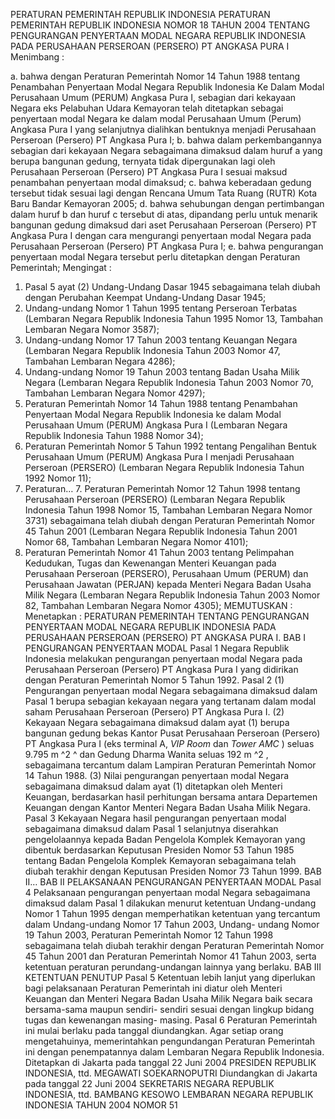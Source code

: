  PERATURAN PEMERINTAH REPUBLIK INDONESIA PERATURAN PEMERINTAH REPUBLIK INDONESIA NOMOR 18 TAHUN 2004 TENTANG PENGURANGAN PENYERTAAN MODAL NEGARA REPUBLIK INDONESIA PADA PERUSAHAAN PERSEROAN (PERSERO) PT ANGKASA PURA I
Menimbang :

a. bahwa dengan Peraturan Pemerintah Nomor 14 Tahun 1988 tentang Penambahan Penyertaan Modal Negara Republik Indonesia Ke Dalam Modal Perusahaan Umum (PERUM) Angkasa Pura I, sebagian dari kekayaan Negara eks Pelabuhan Udara Kemayoran telah ditetapkan sebagai penyertaan modal Negara ke dalam modal Perusahaan Umum (Perum) Angkasa Pura I yang selanjutnya dialihkan bentuknya menjadi Perusahaan Perseroan (Persero) PT Angkasa Pura I;
b. bahwa dalam perkembangannya sebagian dari kekayaan Negara sebagaimana dimaksud dalam huruf a yang berupa bangunan gedung, ternyata tidak dipergunakan lagi oleh Perusahaan Perseroan (Persero) PT Angkasa Pura I sesuai maksud penambahan penyertaan modal dimaksud;
c. bahwa keberadaan gedung tersebut tidak sesuai lagi dengan Rencana Umum Tata Ruang (RUTR) Kota Baru Bandar Kemayoran 2005;
d. bahwa sehubungan dengan pertimbangan dalam huruf b dan huruf c tersebut di atas, dipandang perlu untuk menarik bangunan gedung dimaksud dari aset Perusahaan Perseroan (Persero) PT Angkasa Pura I dengan cara mengurangi penyertaan modal Negara pada Perusahaan Perseroan (Persero) PT Angkasa Pura I;
e. bahwa pengurangan penyertaan modal Negara tersebut perlu ditetapkan dengan Peraturan Pemerintah;
Mengingat :

1. Pasal 5 ayat (2) Undang-Undang Dasar 1945 sebagaimana telah diubah dengan Perubahan Keempat Undang-Undang Dasar 1945;
2. Undang-undang Nomor 1 Tahun 1995 tentang Perseroan Terbatas (Lembaran Negara Republik Indonesia Tahun 1995 Nomor 13, Tambahan Lembaran Negara Nomor 3587);
3. Undang-undang Nomor 17 Tahun 2003 tentang Keuangan Negara (Lembaran Negara Republik Indonesia Tahun 2003 Nomor 47, Tambahan Lembaran Negara 4286);
4. Undang-undang Nomor 19 Tahun 2003 tentang Badan Usaha Milik Negara (Lembaran Negara Republik Indonesia Tahun 2003 Nomor 70, Tambahan Lembaran Negara Nomor 4297);
5. Peraturan Pemerintah Nomor 14 Tahun 1988 tentang Penambahan Penyertaan Modal Negara Republik Indonesia ke dalam Modal Perusahaan Umum (PERUM) Angkasa Pura I (Lembaran Negara Republik Indonesia Tahun 1988 Nomor 34);
6. Peraturan Pemerintah Nomor 5 Tahun 1992 tentang Pengalihan Bentuk Perusahaan Umum (PERUM) Angkasa Pura I menjadi Perusahaan Perseroan (PERSERO) (Lembaran Negara Republik Indonesia Tahun 1992 Nomor 11);
7. Peraturan… 7. Peraturan Pemerintah Nomor 12 Tahun 1998 tentang Perusahaan Perseroan (PERSERO) (Lembaran Negara Republik Indonesia Tahun 1998 Nomor 15, Tambahan Lembaran Negara Nomor 3731) sebagaimana telah diubah dengan Peraturan Pemerintah Nomor 45 Tahun 2001 (Lembaran Negara Republik Indonesia Tahun 2001 Nomor 68, Tambahan Lembaran Negara Nomor 4101);
8. Peraturan Pemerintah Nomor 41 Tahun 2003 tentang Pelimpahan Kedudukan, Tugas dan Kewenangan Menteri Keuangan pada Perusahaan Perseroan (PERSERO), Perusahaan Umum (PERUM) dan Perusahaan Jawatan (PERJAN) kepada Menteri Negara Badan Usaha Milik Negara (Lembaran Negara Republik Indonesia Tahun 2003 Nomor 82, Tambahan Lembaran Negara Nomor 4305);
MEMUTUSKAN :
 Menetapkan : PERATURAN PEMERINTAH TENTANG PENGURANGAN PENYERTAAN MODAL NEGARA REPUBLIK INDONESIA PADA PERUSAHAAN PERSEROAN (PERSERO) PT ANGKASA PURA I.
BAB I PENGURANGAN PENYERTAAN MODAL
Pasal 1
Negara Republik Indonesia melakukan pengurangan penyertaan modal Negara pada Perusahaan Perseroan (Persero) PT Angkasa Pura I yang didirikan dengan Peraturan Pemerintah Nomor 5 Tahun 1992.
Pasal 2
(1) Pengurangan penyertaan modal Negara sebagaimana dimaksud dalam Pasal 1 berupa sebagian kekayaan negara yang tertanam dalam modal saham Perusahaan Perseroan (Persero) PT Angkasa Pura I.
(2) Kekayaan Negara sebagaimana dimaksud dalam ayat (1) berupa bangunan gedung bekas Kantor Pusat Perusahaan Perseroan (Persero) PT Angkasa Pura I (eks terminal A, _VIP Room_ dan _Tower_ _AMC_ ) seluas 9.795 m ^2 ^ dan Gedung Dharma Wanita seluas 192 m ^2 , sebagaimana tercantum dalam Lampiran Peraturan Pemerintah Nomor 14 Tahun 1988.
(3) Nilai pengurangan penyertaan modal Negara sebagaimana dimaksud dalam ayat (1) ditetapkan oleh Menteri Keuangan, berdasarkan hasil perhitungan bersama antara Departemen Keuangan dengan Kantor Menteri Negara Badan Usaha Milik Negara.
Pasal 3
Kekayaan Negara hasil pengurangan penyertaan modal sebagaimana dimaksud dalam Pasal 1 selanjutnya diserahkan pengelolaannya kepada Badan Pengelola Komplek Kemayoran yang dibentuk berdasarkan Keputusan Presiden Nomor 53 Tahun 1985 tentang Badan Pengelola Komplek Kemayoran sebagaimana telah diubah terakhir dengan Keputusan Presiden Nomor 73 Tahun 1999. BAB II…
BAB II PELAKSANAAN PENGURANGAN PENYERTAAN MODAL
Pasal 4
Pelaksanaan pengurangan penyertaan modal Negara sebagaimana dimaksud dalam Pasal 1 dilakukan menurut ketentuan Undang-undang Nomor 1 Tahun 1995 dengan memperhatikan ketentuan yang tercantum dalam Undang-undang Nomor 17 Tahun 2003, Undang- undang Nomor 19 Tahun 2003, Peraturan Pemerintah Nomor 12 Tahun 1998 sebagaimana telah diubah terakhir dengan Peraturan Pemerintah Nomor 45 Tahun 2001 dan Peraturan Pemerintah Nomor 41 Tahun 2003, serta ketentuan peraturan perundang-undangan lainnya yang berlaku.
BAB III KETENTUAN PENUTUP
Pasal 5
Ketentuan lebih lanjut yang diperlukan bagi pelaksanaan Peraturan Pemerintah ini diatur oleh Menteri Keuangan dan Menteri Negara Badan Usaha Milik Negara baik secara bersama-sama maupun sendiri- sendiri sesuai dengan lingkup bidang tugas dan kewenangan masing- masing.
Pasal 6
Peraturan Pemerintah ini mulai berlaku pada tanggal diundangkan.
Agar setiap orang mengetahuinya, memerintahkan pengundangan Peraturan Pemerintah ini dengan penempatannya dalam Lembaran Negara Republik Indonesia. Ditetapkan di Jakarta pada tanggal 22 Juni 2004 PRESIDEN REPUBLIK INDONESIA, ttd. MEGAWATI SOEKARNOPUTRI Diundangkan di Jakarta pada tanggal 22 Juni 2004 SEKRETARIS NEGARA REPUBLIK INDONESIA, ttd. BAMBANG KESOWO LEMBARAN NEGARA REPUBLIK INDONESIA TAHUN 2004 NOMOR 51